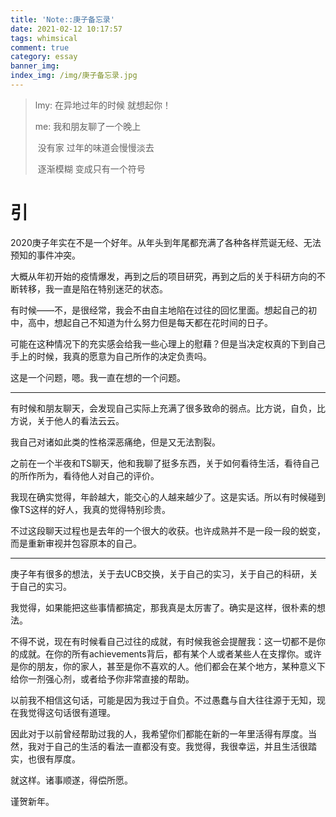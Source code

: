 ```yaml
---
title: 'Note::庚子备忘录'
date: 2021-02-12 10:17:57
tags: whimsical 
comment: true
category: essay
banner_img: 
index_img: /img/庚子备忘录.jpg
---
```


> lmy: 在异地过年的时候 就想起你！
>
> me: 我和朋友聊了一个晚上
>
> ​		没有家 过年的味道会慢慢淡去
>
> ​		逐渐模糊 变成只有一个符号

# 引

2020庚子年实在不是一个好年。从年头到年尾都充满了各种各样荒诞无经、无法预知的事件冲突。

大概从年初开始的疫情爆发，再到之后的项目研究，再到之后的关于科研方向的不断转移，我一直是陷在特别迷茫的状态。

有时候——不，是很经常，我会不由自主地陷在过往的回忆里面。想起自己的初中，高中，想起自己不知道为什么努力但是每天都在花时间的日子。

可能在这种情况下的充实感会给我一些心理上的慰藉？但是当决定权真的下到自己手上的时候，我真的愿意为自己所作的决定负责吗。

这是一个问题，嗯。我一直在想的一个问题。

------

有时候和朋友聊天，会发现自己实际上充满了很多致命的弱点。比方说，自负，比方说，关于他人的看法云云。

我自己对诸如此类的性格深恶痛绝，但是又无法割裂。

之前在一个半夜和TS聊天，他和我聊了挺多东西，关于如何看待生活，看待自己的所作所为，看待他人对自己的评价。

我现在确实觉得，年龄越大，能交心的人越来越少了。这是实话。所以有时候碰到像TS这样的好人，我真的觉得特别珍贵。

不过这段聊天过程也是去年的一个很大的收获。也许成熟并不是一段一段的蜕变，而是重新审视并包容原本的自己。

------

庚子年有很多的想法，关于去UCB交换，关于自己的实习，关于自己的科研，关于自己的实习。

我觉得，如果能把这些事情都搞定，那我真是太厉害了。确实是这样，很朴素的想法。

不得不说，现在有时候看自己过往的成就，有时候我爸会提醒我：这一切都不是你的成就。在你的所有achievements背后，都有某个人或者某些人在支撑你。或许是你的朋友，你的家人，甚至是你不喜欢的人。他们都会在某个地方，某种意义下给你一剂强心剂，或者给予你非常直接的帮助。

以前我不相信这句话，可能是因为我过于自负。不过愚蠢与自大往往源于无知，现在我觉得这句话很有道理。

因此对于以前曾经帮助过我的人，我希望你们都能在新的一年里活得有厚度。当然，我对于自己的生活的看法一直都没有变。我觉得，我很幸运，并且生活很踏实，也很有厚度。

就这样。诸事顺遂，得偿所愿。

谨贺新年。